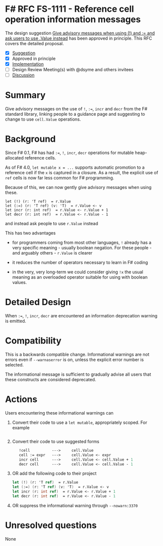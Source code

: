 # F# RFC FS-1111 - Reference cell operation information messages

The design suggestion [Give advisory messages when using (!) and := and ask users to use .Value instead](https://github.com/fsharp/fslang-suggestions/issues/569) has been approved in principle.
This RFC covers the detailed proposal.

- [x] [Suggestion](https://github.com/fsharp/fslang-suggestions/issues/569)
- [x] Approved in principle
- [x] [Implementation](https://github.com/dotnet/fsharp/pull/11900)
- [ ] Design Review Meeting(s) with @dsyme and others invitees
- [ ] [Discussion](https://github.com/fsharp/fslang-design/discussions/614)

# Summary

Give advisory messages on the use of `!`, `:=`, `incr` and `decr` from the F# standard library, linking people to a guidance page
and suggesting to change to use `cell.Value` operations.

# Background

Since F# 0.1, F# has had `:=`, `!`, `incr`, `decr` operations for mutable heap-allocated reference cells.

As of F# 4.0, ``let mutable x = ...`` supports automatic promotion to a reference cell if the ``x`` is captured in a closure. As a result,
the explicit use of ``ref``  cells is now far less common for F# programming.

Because of this, we can now gently give advisory messages when using these.

    let (!) (r: 'T ref)  = r.Value
    let (:=) (r: 'T ref) (v: 'T)  = r.Value <- v
    let incr (r: int ref)  = r.Value <- r.Value + 1
    let decr (r: int ref)  = r.Value <- r.Value - 1

and instead ask people to use ``r.Value`` instead

This has two advantages

* for programmers coming from most other languages, ``!`` already has a very specific meaning - usually boolean negation.  For these
  people - and arguably others - ``r.Value`` is clearer
  
* it reduces the number of operators necessary to learn in F# coding

* in the very, very long-term we could consider giving ``!x`` the usual meaning as an overloaded operator suitable for using with boolean values.

# Detailed Design

When `:=`, `!`, `incr`, `decr` are encountered an information deprecation warning is emitted.

# Compatibility

This is a backwards compatible change. Informational warnings are not errors even if `--warnaserror` is on, unless the explicit error number
is selected.

The informational message is sufficient to gradually advise all users that these constructs are considered deprecated.

# Actions

Users encountering these informational warnings can

1. Convert their code to use a `let mutable`, appropriately scoped. For example

   ```fsharp
   

2. Convert their code to use suggested forms

   ```fsharp
      !cell          --->     cell.Value
      cell := expr   --->     cell.Value <- expr
      incr cell      --->     cell.Value <- cell.Value + 1
      decr cell      --->     cell.Value <- cell.Value - 1

3. OR add the following code to their project

   ```fsharp
   let (!) (r: 'T ref)  = r.Value
   let (:=) (r: 'T ref) (v: 'T)  = r.Value <- v
   let incr (r: int ref)  = r.Value <- r.Value + 1
   let decr (r: int ref)  = r.Value <- r.Value - 1
   ```

4. OR suppress the informational warning through `--nowarn:3370`


# Unresolved questions

None


